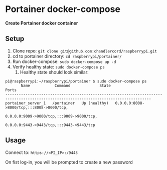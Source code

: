 # Portainer docker-compose

**Create Portainer docker container**

## Setup

  1. Clone repo: `git clone git@github.com:chandlercord/raspberrypi.git`
  2. cd to portainer directory: `cd raspberrypi/portainer/`
  3. Run docker-compose: `sudo docker-compose up -d`
  4. Verify healthy state: `sudo docker-compose ps`
     1. Healthy state should look similar:

```
pi@raspberrypi:~/raspberrypi/portainer $ sudo docker-compose ps
       Name           Command             State                                               Ports
---------------------------------------------------------------------------------------------------------------------------------------
portainer_server_1   /portainer   Up (healthy)   0.0.0.0:8008->8000/tcp,:::8008->8000/tcp,
                                                          0.0.0.0:9009->9000/tcp,:::9009->9000/tcp,
                                                          0.0.0.0:9443->9443/tcp,:::9443->9443/tcp
```

## Usage
Connect to: `https://<PI_IP>:/9443`

On fist log-in, you will be prompted to create a new password

